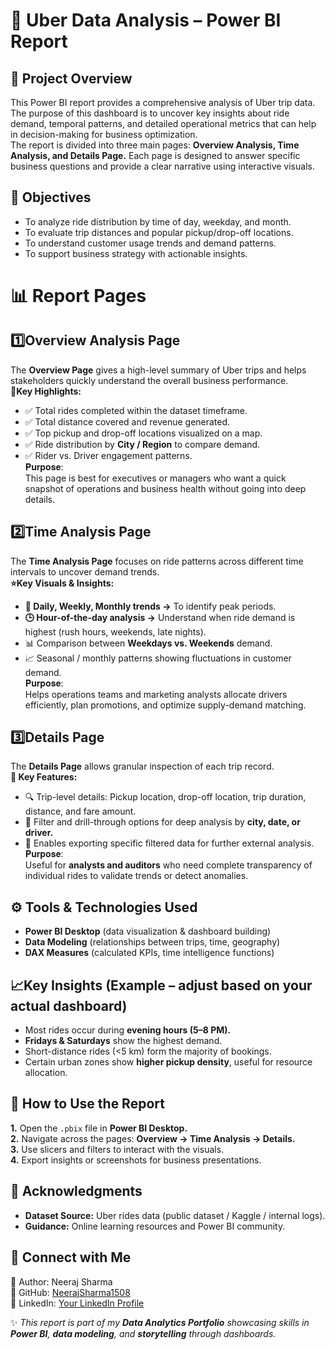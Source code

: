 # 🚖 Uber Data Analysis – Power BI Report<br>
## 📌 Project Overview<br>
This Power BI report provides a comprehensive analysis of Uber trip data. The purpose of this dashboard is to uncover key insights about ride demand, temporal patterns, and detailed operational metrics that can help in decision-making for business optimization.<br>
The report is divided into three main pages: **Overview Analysis, Time Analysis, and Details Page.** Each page is designed to answer specific business questions and provide a clear narrative using interactive visuals.<br>


## 🎯 Objectives<br>
+ To analyze ride distribution by time of day, weekday, and month.<br>
+ To evaluate trip distances and popular pickup/drop-off locations.<br>
+ To understand customer usage trends and demand patterns.<br>
+ To support business strategy with actionable insights.<br>


# 📊 Report Pages<br>
## 1️⃣Overview Analysis Page<br>
The **Overview Page** gives a high-level summary of Uber trips and helps stakeholders quickly understand the overall business performance.<br>
**🔑Key Highlights:**<br>
- ✅ Total rides completed within the dataset timeframe.<br>
- ✅ Total distance covered and revenue generated.<br>
- ✅ Top pickup and drop-off locations visualized on a map.<br>
- ✅ Ride distribution by **City / Region** to compare demand.<br>
- ✅ Rider vs. Driver engagement patterns.<br>
𝐏𝐮𝐫𝐩𝐨𝐬𝐞:<br>
This page is best for executives or managers who want a quick snapshot of operations and business health without going into deep details.<br>

## 2️⃣Time Analysis Page<br>
The **Time Analysis Page** focuses on ride patterns across different time intervals to uncover demand trends.<br>
**⭐Key Visuals & Insights:**<br>
- **📅 Daily, Weekly, Monthly trends →** To identify peak periods.<br>
- **🕒 Hour-of-the-day analysis →** Understand when ride demand is highest (rush hours, weekends, late nights).<br>
- 📊 Comparison between **Weekdays vs. Weekends** demand.<br>
- 📈 Seasonal / monthly patterns showing fluctuations in customer demand.<br>
𝐏𝐮𝐫𝐩𝐨𝐬𝐞:<br>
Helps operations teams and marketing analysts allocate drivers efficiently, plan promotions, and optimize supply-demand matching.<br>

## 3️⃣Details Page<br>
The **Details Page** allows granular inspection of each trip record.<br>
**🎯 Key Features:**<br>
- 🔍 Trip-level details: Pickup location, drop-off location, trip duration, distance, and fare amount.<br>
- 🔄 Filter and drill-through options for deep analysis by **city, date, or driver.**<br>
- 📌 Enables exporting specific filtered data for further external analysis.<br>
𝐏𝐮𝐫𝐩𝐨𝐬𝐞:<br>
Useful for **analysts and auditors** who need complete transparency of individual rides to validate trends or detect anomalies.<br>


## ⚙️ Tools & Technologies Used<br>
+ **Power BI Desktop** (data visualization & dashboard building)<br>
+ **Data Modeling** (relationships between trips, time, geography)<br>
+ **DAX Measures** (calculated KPIs, time intelligence functions)<br>


## 📈Key Insights (Example – adjust based on your actual dashboard)<br>
+ Most rides occur during **evening hours (5–8 PM).**<br>
+ **Fridays & Saturdays** show the highest demand.<br>
+ Short-distance rides (<5 km) form the majority of bookings.<br>
+ Certain urban zones show **higher pickup density**, useful for resource allocation.<br>


## 🚀 How to Use the Report<br>
**1.** Open the `.pbix`  file in **Power BI Desktop.**<br>
**2.** Navigate across the pages: **Overview → Time Analysis → Details.**<br>
**3.** Use slicers and filters to interact with the visuals.<br>
**4.** Export insights or screenshots for business presentations.<br>


## 🙏 Acknowledgments<br>
+ **Dataset Source:** Uber rides data (public dataset / Kaggle / internal logs).<br>
+ **Guidance:** Online learning resources and Power BI community.<br>

## 🔗 Connect with Me<br>
👤 Author: Neeraj Sharma<br>
🔗 GitHub: [NeerajSharma1508](https://github.com/NeerajSharma1508)<br>
💼 LinkedIn: [Your LinkedIn Profile](https://www.linkedin.com/in/ineerajsharma15/)<br>

✨ _This report is part of my **Data Analytics Portfolio** showcasing skills in **Power BI**, **data modeling**, and **storytelling** through dashboards._










